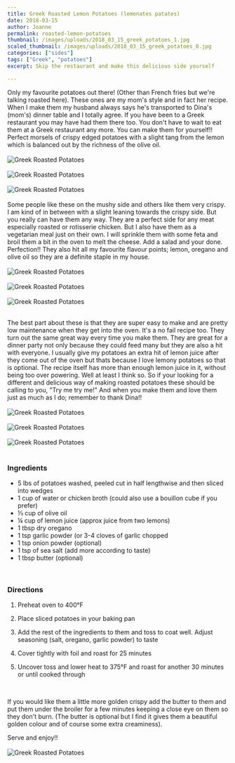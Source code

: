 ```yaml
---
title: Greek Roasted Lemon Potatoes (lemonates patates)
date: 2018-03-15
author: Joanne
permalink: roasted-lemon-potatoes
thumbnail: /images/uploads/2018_03_15_greek_potatoes_1.jpg
scaled_thumbnail: /images/uploads/2018_03_15_greek_potatoes_0.jpg
categories: ["sides"]
tags: ["Greek", "potatoes"]
excerpt: Skip the restaurant and make this delicious side yourself

---
```

Only my favourite potatoes out there! (Other than French fries but we're talking roasted here). These ones are my mom's style and in fact her recipe. When I make them my husband always says he's transported to Dina's (mom's) dinner table and I totally agree. If you have been to a Greek restaurant you may have had them there too.  You don't have to wait to eat them at a Greek restaurant any more. You can make them for yourself!!  Perfect morsels of crispy edged potatoes with a slight tang from the lemon which is balanced out by the richness of the olive oil.
</br>
</br>
![Greek Roasted Potatoes](/images/uploads/2018_03_15_greek_potatoes_2.jpg)
</br>
</br>
![Greek Roasted Potatoes](/images/uploads/2018_03_15_greek_potatoes_3.jpg)
</br>
</br>
![Greek Roasted Potatoes](/images/uploads/2018_03_15_greek_potatoes_4.jpg)
</br>
</br>
Some people like these on the mushy side and others like them very crispy.  I am kind of in between with a slight leaning towards the crispy side.  But you really can have them any way. They are a perfect side for any meat especially roasted or rotisserie chicken. But I also have them as a vegetarian meal just on their own.  I will sprinkle them with some feta and broil them a bit in the oven to melt the cheese. Add a salad and your done. Perfection!! They also hit all my favourite flavour points; lemon, oregano and olive oil so they are a definite staple in my house.
</br>
</br>
![Greek Roasted Potatoes](/images/uploads/2018_03_15_greek_potatoes_5.jpg)
</br>
</br>
![Greek Roasted Potatoes](/images/uploads/2018_03_15_greek_potatoes_6.jpg)
</br>
</br>
![Greek Roasted Potatoes](/images/uploads/2018_03_15_greek_potatoes_7.jpg)
</br>
</br>

The best part about these is that  they are super easy to make and are pretty low maintenance when they get into the oven. It's a no fail recipe too.  They turn out the same great way every time you make them.  They are great for a dinner party not only because they could feed many but they are also a hit with everyone.  I usually give my potatoes an extra hit of lemon juice after they come out of the oven but thats because I love lemony potatoes so that is optional. The recipe itself has more than enough lemon juice in it, without being too over powering.  Well at least I think so.  So if your looking for a different and delicious way of making roasted potatoes these should be calling to you, "Try me try me!" And when you make them and love them just as much as I do; remember to thank Dina!!
</br>
</br>
![Greek Roasted Potatoes](/images/uploads/2018_03_15_greek_potatoes_8.jpg)
</br>
</br>
![Greek Roasted Potatoes](/images/uploads/2018_03_15_greek_potatoes_9.jpg)
</br>
</br>
![Greek Roasted Potatoes](/images/uploads/2018_03_15_greek_potatoes_10.jpg)
</br>
</br>

### Ingredients

* 5 lbs of potatoes washed, peeled cut in half lengthwise and then sliced into wedges
* 1 cup of water or chicken broth (could also use a bouillon cube if you prefer)
* &frac13; cup of olive oil
* &frac14; cup of lemon juice (approx juice from two lemons)
* 1 tbsp dry oregano
* 1 tsp garlic powder (or 3-4 cloves of garlic chopped  
* 1 tsp onion powder (optional)
* 1 tsp of sea salt (add more according to taste)
* 1 tbsp butter (optional)
</br>

### Directions

1. Preheat oven to 400&deg;F

1. Place sliced potatoes in your baking pan

1. Add the rest of the ingredients to them and toss to coat well. Adjust seasoning (salt, oregano, garlic powder) to taste

1. Cover tightly with foil and roast for 25 minutes

1. Uncover toss and lower heat to 375&deg;F and roast for another 30 minutes or until cooked through
</br>

If you would like them a little more golden crispy add the butter to them and put them under the broiler for a few minutes keeping a close eye on them so they don't burn. (The butter is optional but I find it gives them a beautiful golden colour and of course some extra creaminess).
</br>

Serve and enjoy!!
</br>
</br>
![Greek Roasted Potatoes](/images/uploads/2018_03_15_greek_potatoes_11.jpg)
